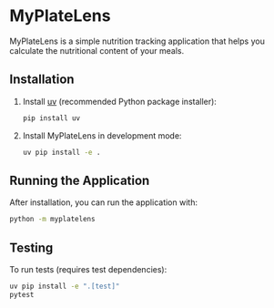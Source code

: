 # MyPlateLens

MyPlateLens is a simple nutrition tracking application that helps you calculate the nutritional content of your meals.

## Installation

1. Install [uv](https://github.com/astral-sh/uv) (recommended Python package installer):
   ```bash
   pip install uv
   ```

2. Install MyPlateLens in development mode:
   ```bash
   uv pip install -e .
   ```

## Running the Application

After installation, you can run the application with:
```bash
python -m myplatelens
```

## Testing

To run tests (requires test dependencies):
```bash
uv pip install -e ".[test]"
pytest
```
